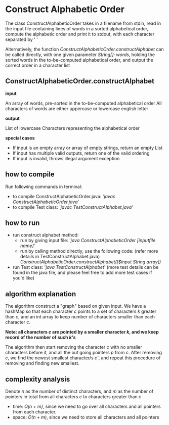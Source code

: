 # Construct Alphabetic Order
The class ConstructAlphabeticOrder takes in a filename from stdin, 
read in the input file containing lines of words in a sorted alphabetical order,
compute the alphabetic order and print it to stdout, with each character separated by ' '

Alternatively, the function *ConstructAlphabeticOrder.constructAlphabet* can be called directly, 
with one given parameter *String[]: words*, holding the sorted words in the to-be-computed alphabetical order,
and output the correct order in a character list

## ConstructAlphabeticOrder.constructAlphabet
**input**

An array of words, pre-sorted in the to-be-computed alphabetical order
All characters of words are either uppercase or lowercase english letter

**output**

List of lowercase Characters representing the alphabetical order

**special cases**
 - If input is an empty array or array of empty strings, return an empty List
 - If input has multiple valid outputs, return one of the valid ordering
 - If input is invalid, throws illegal argument exception

## how to compile
Run following commands in terminal:
 - to compile ConstructAlphabeticOrder.java: '*javac ConstructAlphabeticOrder.java*'
 - to compile Test class: '*javac TestConstructAlphabet.java*'

## how to run
 - run construct alphabet method:
   - run by giving input file: '*java ConstructAlphabeticOrder [inputfile name]*'
   - run by calling method directly, use the following code: (refer more details in TestConstructAlphabet.java)
        *ConstructAlphabeticOrder.constructAlphabet([$input String array])*
 - run Test class: '*java TestConstructAlphabet*' (more test details can be found in the java file, and please feel free to add more test cases if you'd like)

## algorithm explanation
The algorithm construct a "graph" based on given input. We have a hashMap so that each character *c* points to a set of characters *k* greater than *c*, and 
an int array to keep number of characters smaller than each character *c*.

**Note: all characters *c* are pointed by a smaller character *k*, and we keep record of the number of such *k*'s**

The algorithm then start removing the character *c* with no smaller characters before it, and all the out going pointers *p* from *c*. After removing *c*, we
find the newest smallest character/s *c'*, and repeat this procedure of removing and finding new smallest.

## complexity analysis
Denote *n* as the number of distinct characters, and *m* as the number of pointers in total from all characters *c* to characters greater than *c*
 - time: *O(n + m)*, since we need to go over all characters and all pointers from each character.
 - space: *O(n + m)*, since we need to store all characters and all pointers


   


